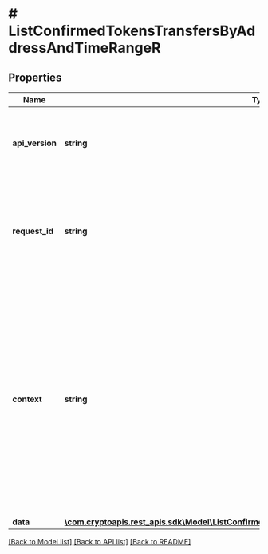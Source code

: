 # # ListConfirmedTokensTransfersByAddressAndTimeRangeR

## Properties

Name | Type | Description | Notes
------------ | ------------- | ------------- | -------------
**api_version** | **string** | Specifies the version of the API that incorporates this endpoint. |
**request_id** | **string** | Defines the ID of the request. The &#x60;requestId&#x60; is generated by Crypto APIs and it&#39;s unique for every request. |
**context** | **string** | In batch situations the user can use the context to correlate responses with requests. This property is present regardless of whether the response was successful or returned as an error. &#x60;context&#x60; is specified by the user. | [optional]
**data** | [**\com.cryptoapis.rest_apis.sdk\Model\ListConfirmedTokensTransfersByAddressAndTimeRangeRData**](ListConfirmedTokensTransfersByAddressAndTimeRangeRData.md) |  |

[[Back to Model list]](../../README.md#models) [[Back to API list]](../../README.md#endpoints) [[Back to README]](../../README.md)
